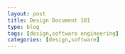 ```yaml
---
layout: post
title: Design Document 101
type: blog
tags: [design,software engineering]
categories: [design,software]
---
```

